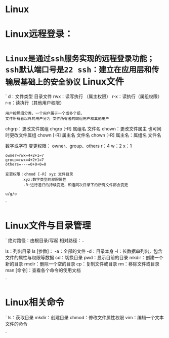 Linux
============================

Linux远程登录：
=============================
`
Linux是通过ssh服务实现的远程登录功能；ssh默认端口号是22
    ssh：建立在应用层和传输层基础上的安全协议
`
Linux文件
==============================
`
d：文件类型 目录文件
rwx：读写执行 （属主权限）
r-x：读执行（属组权限）
r-x：读执行（其他用户权限）

    用户按照组分类，一个用户属于一个或多个组，
    文件所有者以外的用户分为 文件所有者的同组用户和其他用户

chgrp：更改文件属组 chgrp [-R] 属组名 文件名
chown：更改文件属主 也可同时更改文件属组 
        chown [-R] 属主名 文件名
        chown [-R] 属主名：属组名 文件名

数字或字符 变更权限：
    owner、group、others
    r：4  w：2 x：1

    owner=rwx=4+2+1=7
    group=rwx=4+2+1=7
    others=---=0+0+0=0

    变更权限：chmod [-R] xyz 文件目录
            xyz:数字类型的权限属性
            -R:进行递归的持续变更，即连同次目录下的所有文件都会变更

    u/g/o

`

Linux文件与目录管理
=============================
`
绝对路径：由根目录/写起
相对路径：..

ls：列出目录
    ls [参数]：
            -a：全部的文件
            -d：目录本身
            -l：长数据串列出，包含文件的属性与权限等数据
cd：切换目录 
pwd：显示目前的目录
mkdir：创建一个新的目录
rmdir：删除一个空的目录
cp：复制文件或目录
rm：移除文件或目录
man [命令]：查看各个命令的使用文档

`

Linux相关命令
==============================
`
ls：获取目录
mkdir：创建目录
chmod：修改文件属性权限
vim：编辑一个文本文件的命令

`

